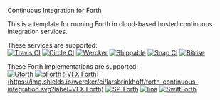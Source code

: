 Continuous Integration for Forth

This is a template for running Forth in cloud-based hosted continuous integration services.

These services are supported:  
[![Travis CI](https://img.shields.io/travis/larsbrinkhoff/forth-continuous-integration.svg?label=TravisCI)](https://travis-ci.org/larsbrinkhoff/forth-continuous-integration)
[![Circle CI](https://img.shields.io/circleci/project/larsbrinkhoff/forth-continuous-integration.svg?label=CircleCI)](https://circleci.com/gh/larsbrinkhoff/forth-continuous-integration)
[![Wercker](https://img.shields.io/wercker/ci/larsbrinkhoff/forth-continuous-integration.svg?label=Wercker)](https://app.wercker.com/#applications/565611d38faa27fb0d13fe64)
[![Shippable](https://img.shields.io/shippable/5656a5321895ca4474245e90.svg?label=Shippable)](https://app.shippable.com/projects/5656a5321895ca4474245e90)
[![Snap CI](https://img.shields.io/snap-ci/larsbrinkhoff/forth-continuous-integration/master.svg?label=SnapCI)](https://snap-ci.com/larsbrinkhoff/forth-continuous-integration)
[![Bitrise](https://www.bitrise.io/app/f60bdf36bd956896.svg?token=_RL3uOO0yD9gEebW-Tqr0g)](https://www.bitrise.io/app/f60bdf36bd956896)

These Forth implementations are supported:  
[![Gforth](https://img.shields.io/travis/larsbrinkhoff/forth-continuous-integration.svg?label=Gforth)](https://travis-ci.org/larsbrinkhoff/forth-continuous-integration)
[![pForth](https://img.shields.io/circleci/project/larsbrinkhoff/forth-continuous-integration.svg?label=pForth)](https://circleci.com/gh/larsbrinkhoff/forth-continuous-integration)
[![VFX Forth](https://img.shields.io/wercker/ci/larsbrinkhoff/forth-continuous-integration.svg?label=VFX Forth)](https://app.wercker.com/#applications/565611d38faa27fb0d13fe64)
[![SP-Forth](https://img.shields.io/shippable/5656a5321895ca4474245e90.svg?label=SP-Forth)](https://app.shippable.com/projects/5656a5321895ca4474245e90)
[![lina](https://img.shields.io/snap-ci/larsbrinkhoff/forth-continuous-integration/master.svg?label=lina)](https://snap-ci.com/larsbrinkhoff/forth-continuous-integration)
[![SwiftForth](https://img.shields.io/badge/SwiftForth-passed-brightgreen.svg)](https://www.bitrise.io/app/f60bdf36bd956896)
